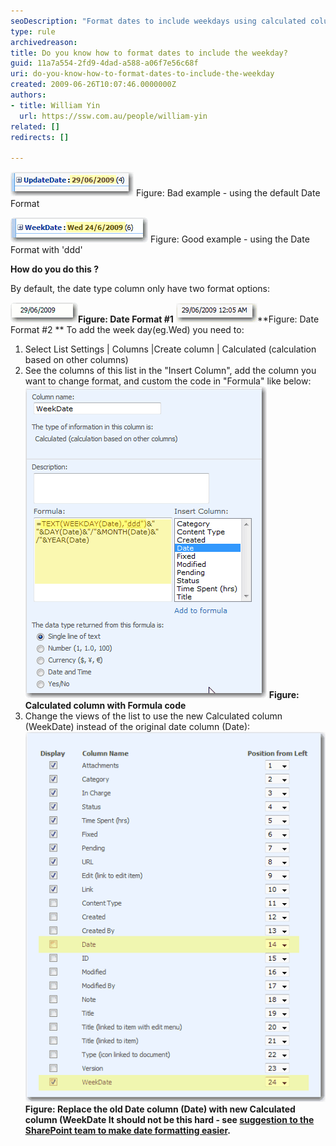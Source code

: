 ```yaml
---
seoDescription: "Format dates to include weekdays using calculated columns and formulas in SharePoint."
type: rule
archivedreason: 
title: Do you know how to format dates to include the weekday?
guid: 11a7a554-2fd9-4dad-a588-a06f7e56c68f
uri: do-you-know-how-to-format-dates-to-include-the-weekday
created: 2009-06-26T10:07:46.0000000Z
authors:
- title: William Yin
  url: https://ssw.com.au/people/william-yin
related: []
redirects: []

---
```


![](BadDateFormat.gif) 
Figure: Bad example - using the default Date Format

![](GoodDateFormat.gif)
Figure: Good example - using the Date Format with 'ddd'

**How do you do this ?** 

<!--endintro-->
 By default, the date type column only have two format options:

![](DateFormateDateOnly.gif)**Figure: Date Format #1** ![](DateFormateDateAndTime.gif)**Figure: Date Format #2 
** To add the week day(eg.Wed) you need to: 
1. Select List Settings | Columns |Create column | Calculated (calculation based on other columns)
2. See the columns of this list in the "Insert Column", add the column you want to change format, and custom the code in "Formula" like below:  ![](CalculatedColumnWithFormulaCode.gif) 
**Figure: Calculated column with Formula code**
3. Change the views of the list to use the new Calculated column (WeekDate) instead of the original date column (Date): ![](ReplaceOldDate.gif)**Figure: Replace the old Date column (Date) with new Calculated column (WeekDate It should not be this hard - see [suggestion to the SharePoint team to make date formatting easier](http://www.ssw.com.au/ssw/Standards/BetterSoftwareSuggestions/SharePointTeamServices.aspx#ChangeDateFormatShouldBeEasier).**
